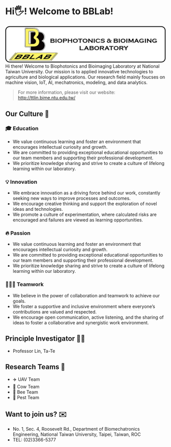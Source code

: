 <!--
[Announcement]
This README.md is visible to everyone on GitHub.
For member-only README.md, please visit '.github-private' repository.
[Detail]
bblabNTU/.github is a ✨special ✨ repository that you can use to add README.md to your public organization profile, visible to anyone. 
Make sure it’s public and and initialize it with a README in the profile directory to get started.
-->
# Hi🖐! Welcome to BBLab!
![Biophotonics & Bioimaging Laboratory](https://github.com/bblabNTU/.github/blob/main/profile/assets/logo_whiteBG_rounded.png)
Hi there! Welcome to Biophotonics and Bioimaging Laboratory at National Taiwan University.
Our mission is to applied innovative technologies to agriculture and biological applications.
Our research field mainly foucses on machine vision, IoT, AI, mechatronics, modeling, and data analytics.
> For more information, please visit our website: http://ttlin.bime.ntu.edu.tw/
## Our Culture 🎊
### 🎓 Education
- We value continuous learning and foster an environment that encourages intellectual curiosity and growth.
- We are committed to providing exceptional educational opportunities to our team members and supporting their professional development.
- We prioritize knowledge sharing and strive to create a culture of lifelong learning within our laboratory.
### 💡 Innovation
- We embrace innovation as a driving force behind our work, constantly seeking new ways to improve processes and outcomes.
- We encourage creative thinking and support the exploration of novel ideas and technologies.
- We promote a culture of experimentation, where calculated risks are encouraged and failures are viewed as learning opportunities.
### 🔥 Passion
- We value continuous learning and foster an environment that encourages intellectual curiosity and growth.
- We are committed to providing exceptional educational opportunities to our team members and supporting their professional development.
- We prioritize knowledge sharing and strive to create a culture of lifelong learning within our laboratory.
### 🧑‍🤝‍🧑 Teamwork
- We believe in the power of collaboration and teamwork to achieve our goals.
- We foster a supportive and inclusive environment where everyone’s contributions are valued and respected.
- We encourage open communication, active listening, and the sharing of ideas to foster a collaborative and synergistic work environment.

## Principle Investigator 👨‍🏫
- Professor Lin, Ta-Te
  
## Research Teams 🔬
- ✈️ UAV Team
- 🐄 Cow Team
- 🐝 Bee Team
- 🦟 Pest Team

## Want to join us? ✉️
- No. 1, Sec. 4, Roosevelt Rd., Department of Biomechatronics Engineering, National Taiwan University, Taipei, Taiwan, ROC
- TEL: (02)3366-5377




